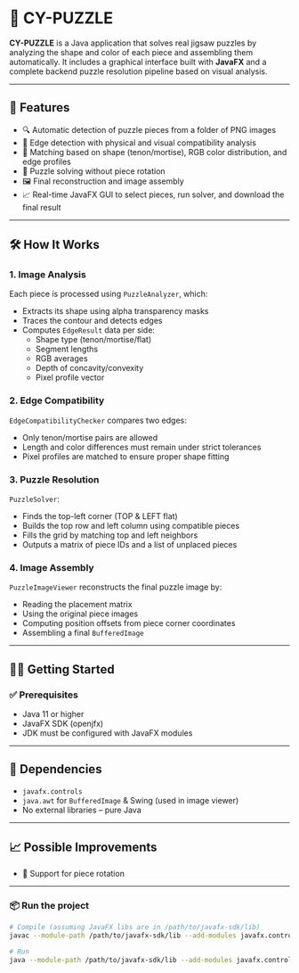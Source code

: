 # 🧩 CY-PUZZLE

**CY-PUZZLE** is a Java application that solves real jigsaw puzzles by analyzing the shape and color of each piece and assembling them automatically. It includes a graphical interface built with **JavaFX** and a complete backend puzzle resolution pipeline based on visual analysis.

---

## 🚀 Features

- 🔍 Automatic detection of puzzle pieces from a folder of PNG images  
- 🧠 Edge detection with physical and visual compatibility analysis  
- 🤝 Matching based on shape (tenon/mortise), RGB color distribution, and edge profiles  
- 🧩 Puzzle solving without piece rotation  
- 🖼️ Final reconstruction and image assembly  
- 📈 Real-time JavaFX GUI to select pieces, run solver, and download the final result  

---

## 🛠️ How It Works

### 1. Image Analysis  
Each piece is processed using `PuzzleAnalyzer`, which:
- Extracts its shape using alpha transparency masks  
- Traces the contour and detects edges  
- Computes `EdgeResult` data per side:  
  - Shape type (tenon/mortise/flat)  
  - Segment lengths  
  - RGB averages  
  - Depth of concavity/convexity  
  - Pixel profile vector  

### 2. Edge Compatibility  
`EdgeCompatibilityChecker` compares two edges:
- Only tenon/mortise pairs are allowed  
- Length and color differences must remain under strict tolerances  
- Pixel profiles are matched to ensure proper shape fitting  

### 3. Puzzle Resolution  
`PuzzleSolver`:
- Finds the top-left corner (TOP & LEFT flat)  
- Builds the top row and left column using compatible pieces  
- Fills the grid by matching top and left neighbors  
- Outputs a matrix of piece IDs and a list of unplaced pieces  

### 4. Image Assembly  
`PuzzleImageViewer` reconstructs the final puzzle image by:
- Reading the placement matrix  
- Using the original piece images  
- Computing position offsets from piece corner coordinates  
- Assembling a final `BufferedImage`  

---

## 🧑‍💻 Getting Started

### ✅ Prerequisites
- Java 11 or higher  
- JavaFX SDK (openjfx)  
- JDK must be configured with JavaFX modules  

---

## 🔧 Dependencies

- `javafx.controls`  
- `java.awt` for `BufferedImage` & Swing (used in image viewer)  
- No external libraries – pure Java  

---

## 📈 Possible Improvements

- 🔄 Support for piece rotation  


---


### 📦 Run the project

```bash
# Compile (assuming JavaFX libs are in /path/to/javafx-sdk/lib)
javac --module-path /path/to/javafx-sdk/lib --add-modules javafx.controls -d out $(find . -name "*.java")

# Run
java --module-path /path/to/javafx-sdk/lib --add-modules javafx.controls -cp out CY_PUZZLE.Main

 
